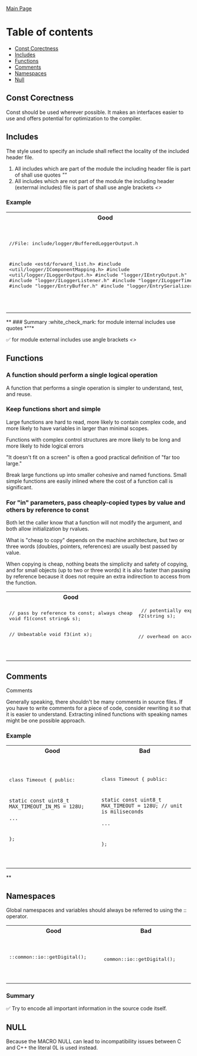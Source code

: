 [Main Page](../README.md)

# Table of contents
* [Const Corectness](#const-corectness)
* [Includes](#includes)
* [Functions](#functions)
* [Comments](#comments)
* [Namespaces](#namespaces)
* [Null](#null)


## Const Corectness
Const should be used wherever possible. It makes an interfaces easier to use and offers potential for optimization to the compiler.

## Includes

The style used to specify an include shall reflect the locality of the included header file.

1. All includes which are part of the module the including header file is part of shall use quotes *""*
2. All includes which are not part of the module the including header (exterrnal includes) file is part of shall use angle brackets *<>*

### Example
<table>
<tr><th width="400px">Good</th><th width="400px">Bad</th></tr>
<tr><td><pre lang="cpp">

//File: include/logger/BufferedLoggerOutput.h

#include &lt;estd/forward_list.h&gt;
#include &lt;util/logger/IComponentMapping.h&gt;
#include &lt;util/logger/ILoggerOutput.h&gt;
#include "logger/IEntryOutput.h"
#include "logger/ILoggerListener.h"
#include "logger/ILoggerTime.h"
#include "logger/EntryBuffer.h"
#include "logger/EntrySerializer.h"

</pre></td><td><pre lang="cpp">

//File: include/logger/BufferedLoggerOutput.h

#include "estd/forward_list.h"
#include "util/logger/IComponentMapping.h"
#include "util/logger/ILoggerOutput.h"
#include "logger/IEntryOutput.h"
#include "logger/ILoggerListener.h"
#include "logger/ILoggerTime.h"
#include "logger/EntryBuffer.h"
#include "logger/EntrySerializer.h"

</pre></td></tr>
</table>
**
### Summary
:white_check_mark: for module internal includes use quotes *""*

:white_check_mark: for module external includes use angle brackets *<>*

## Functions
### A function should perform a single logical operation
A function that performs a single operation is simpler to understand, test, and reuse.

### Keep functions short and simple
Large functions are hard to read, more likely to contain complex code, and more likely to have variables in larger than minimal scopes. 

Functions with complex control structures are more likely to be long and more likely to hide logical errors

"It doesn't fit on a screen" is often a good practical definition of "far too large." 

Break large functions up into smaller cohesive and named functions. Small simple functions are easily inlined where the cost of a function call is significant.

### For "in" parameters, pass cheaply-copied types by value and others by reference to const
Both let the caller know that a function will not modify the argument, and both allow initialization by rvalues.

What is "cheap to copy" depends on the machine architecture, but two or three words (doubles, pointers, references) are usually best passed by value. 

When copying is cheap, nothing beats the simplicity and safety of copying, and for small objects (up to two or three words) it is also faster than passing by reference because it does not require an extra indirection to access from the function.
<table>
<tr><th width="400px">Good</th><th width="400px">Bad</th></tr>
<tr><td><pre lang="cpp">
// pass by reference to const; always cheap
void f1(const string& s);  

// Unbeatable
void f3(int x);            

</pre></td><td><pre lang="cpp">
// potentially expensive
void f2(string s);         

// overhead on access in f4()
void f4(const int& x);

</pre></td></tr>
</table>

## Comments
Comments

Generally speaking, there shouldn't be many comments in source files. If you have to write comments for a piece of code, consider rewriting it so that it is easier to understand. Extracting inlined functions with speaking names might be one possible approach.

### Example
<table>
<tr><th width="400px">Good</th><th width="400px">Bad</th></tr>
<tr><td><pre lang="cpp">

class Timeout 
{
    public:

    static const uint8_t MAX_TIMEOUT_IN_MS = 128U; 
    
    ...
};

</pre></td><td><pre lang="cpp">

class Timeout 
{
    public:

    static const uint8_t MAX_TIMEOUT = 128U; // unit is miliseconds
    
    ...
};

</pre></td></tr>
</table>
**

## Namespaces
Global namespaces and variables should always be referred to using the :: operator.
<table>
<tr><th width="400px">Good</th><th width="400px">Bad</th></tr>
<tr><td><pre lang="cpp">

::common::io::getDigital();

</pre></td><td><pre lang="cpp">

common::io::getDigital();

</pre></td></tr>
</table>

### Summary
:white_check_mark: Try to encode all important information in the source code itself.

## NULL
Because the MACRO NULL can lead to incompatibility issues between C and C++ the literal 0L is used instead.


